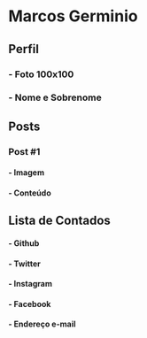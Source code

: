 # Marcos Germinio
## Perfil
### - Foto 100x100
### - Nome e Sobrenome
## Posts
### Post #1
#### - Imagem
#### - Conteúdo
## Lista de Contados
#### - Github
#### - Twitter
#### - Instagram
#### - Facebook
#### - Endereço e-mail

